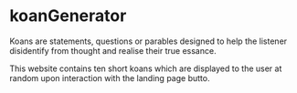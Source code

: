 # koanGenerator

Koans are statements, questions or parables designed to help the listener disidentify from thought and 
realise their true essance.

This website contains ten short koans which are displayed to the user at random upon interaction with 
the landing page butto.
